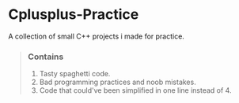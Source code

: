 # Cplusplus-Practice
A collection of small C++ projects i made for practice. </br>

> ### Contains
> 1. Tasty spaghetti code.
> 2. Bad programming practices and noob mistakes.
> 3. Code that could've been simplified in one line instead of 4. 
